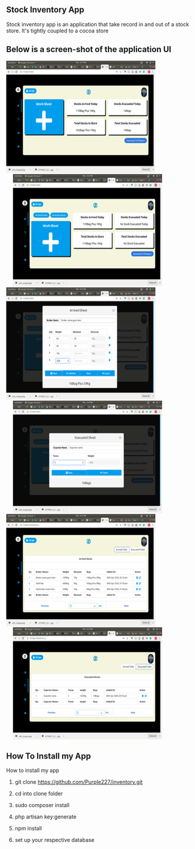 

## Stock Inventory App

Stock inventory app is an application that take record in and out of a stock store. It's tightly coupled to a cocoa store

## Below is a screen-shot of the application UI

<img src=" public/images/screen shot/home.png"  width="400" height="300">

<img src=" public/images/screen shot/home-1.png" width="400" height="300" style="margin-left: 18px">

<br>

<img src=" public/images/screen shot/arrive.png" width="400" height="300">

<img src=" public/images/screen shot/evacuate.png"  width="400" height="300" style="margin-left: 18px">

<br>

<img src=" public/images/screen shot/arrived-table.png" alt="Girl in a jacket" width="400" height="300">

<img src=" public/images/screen shot/evacuate-table.png" alt="Girl in a jacket" width="400" height="300" style="margin-left: 18px">

## How To Install my App

How to install my app 

1) git clone https://github.com/Purple227/inventory.git

2) cd into clone folder

3) sudo composer install

4) php artisan key:generate

5)  npm install

6) set up your respective database






